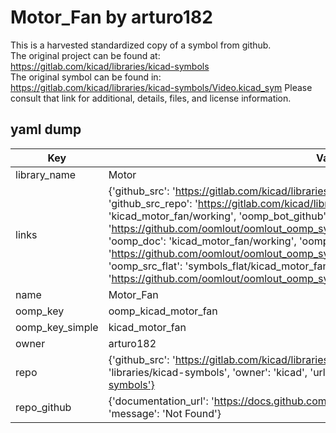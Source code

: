 # Motor_Fan by arturo182  
This is a harvested standardized copy of a symbol from github.  
The original project can be found at:  
https://gitlab.com/kicad/libraries/kicad-symbols  
The original symbol can be found in:
https://gitlab.com/kicad/libraries/kicad-symbols/Video.kicad_sym
Please consult that link for additional, details, files, and license information.  
## yaml dump  
| Key | Value |  
| --- | --- |  
| library_name | Motor |  
| links | {'github_src': 'https://gitlab.com/kicad/libraries/kicad-symbols/Video.kicad_sym', 'github_src_repo': 'https://gitlab.com/kicad/libraries/kicad-symbols', 'oomp_bot': 'kicad_motor_fan/working', 'oomp_bot_github': 'https://github.com/oomlout/oomlout_oomp_symbol_bot/tree/main/kicad_motor_fan/working', 'oomp_doc': 'kicad_motor_fan/working', 'oomp_doc_github': 'https://github.com/oomlout/oomlout_oomp_symbol_doc/tree/main/kicad_motor_fan/working', 'oomp_src_flat': 'symbols_flat/kicad_motor_fan/working', 'oomp_src_flat_github': 'https://github.com/oomlout/oomlout_oomp_symbol_src/tree/main/kicad_motor_fan/working'} |  
| name | Motor_Fan |  
| oomp_key | oomp_kicad_motor_fan |  
| oomp_key_simple | kicad_motor_fan |  
| owner | arturo182 |  
| repo | {'github_src': 'https://gitlab.com/kicad/libraries/kicad-symbols/Video.kicad_sym', 'name': 'libraries/kicad-symbols', 'owner': 'kicad', 'url': 'https://gitlab.com/kicad/libraries/kicad-symbols'} |  
| repo_github | {'documentation_url': 'https://docs.github.com/rest/repos/repos#get-a-repository', 'message': 'Not Found'} |  

